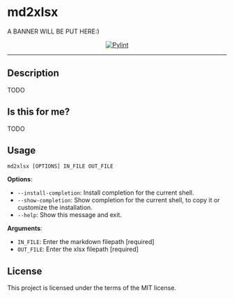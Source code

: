 # md2xlsx

A BANNER WILL BE PUT HERE:)

<div align="center">

[![Pylint](https://github.com/shangcode/md2xlsx/actions/workflows/pylint.yml/badge.svg?branch=main)](https://github.com/shangcode/md2xlsx/actions/workflows/pylint.yml)

</div>

---

## Description

TODO

## Is this for me?

TODO

## Usage

```console
md2xlsx [OPTIONS] IN_FILE OUT_FILE
```

**Options**:

- `--install-completion`: Install completion for the current shell.
- `--show-completion`: Show completion for the current shell, to copy it or customize the installation.
- `--help`: Show this message and exit.

**Arguments**:

- `IN_FILE`: Enter the markdown filepath [required]
- `OUT_FILE`: Enter the xlsx filepath [required]

## License

This project is licensed under the terms of the MIT license.
